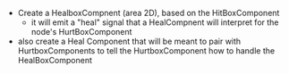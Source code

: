 - Create a HealboxCompnent (area 2D), based on the HitBoxComponent
	- it will emit a "heal" signal that a HealCompnent will interpret for the node's HurtBoxComponent
- also create a Heal Component that will be meant to pair with HurtboxComponents to tell the HurtboxComponent how to handle the HealBoxComponent